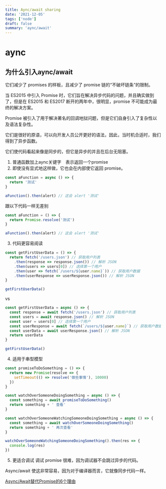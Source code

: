 ```yaml
---
title: Aync/await sharing
date: '2021-12-05'
tags: ['node']
draft: false
summary: 'aync/await'
---
```

# aync

## 为什么引入aync/await

它们减少了 promises 的样板，且减少了 promise 链的“不破坏链条”的限制。

当 ES2015 中引入 Promise 时，它们旨在解决异步代码的问题，并且确实做到了，但是在 ES2015 和 ES2017 断开的两年中，很明显，promise 不可能成为最终的解决方案。

Promise 被引入了用于解决著名的回调地狱问题，但是它们自身引入了复杂性以及语法复杂性。

它们是很好的原语，可以向开发人员公开更好的语法，因此，当时机合适时，我们得到了异步函数。

它们使代码看起来像是同步的，但它是异步的并且在后台无阻塞。

1. 普通函数加上aync关键字　表示返回一个promise
2. 即使没有显式地这样做，它也会在内部使它返回 promise。

```js
const aFunction = async () => {
  return '测试'
}

aFunction().then(alert) // 这会 alert '测试'
```

跟以下代码一样无差别
```js
const aFunction = () => {
  return Promise.resolve('测试')
}

aFunction().then(alert) // 这会 alert '测试'
```
3. 代码更容易阅读
```js
const getFirstUserData = () => {
  return fetch('/users.json') // 获取用户列表
    .then(response => response.json()) // 解析 JSON
    .then(users => users[0]) // 选择第一个用户
    .then(user => fetch(`/users/${user.name}`)) // 获取用户数据
    .then(userResponse => userResponse.json()) // 解析 JSON
}

getFirstUserData()
```
vs

```js
const getFirstUserData = async () => {
  const response = await fetch('/users.json') // 获取用户列表
  const users = await response.json() // 解析 JSON
  const user = users[0] // 选择第一个用户
  const userResponse = await fetch(`/users/${user.name}`) // 获取用户数据
  const userData = await userResponse.json() // 解析 JSON
  return userData
}

getFirstUserData()
```
4. 适用于串型模型

```js
const promiseToDoSomething = () => {
  return new Promise(resolve => {
    setTimeout(() => resolve('做些事情'), 10000)
  })
}

const watchOverSomeoneDoingSomething = async () => {
  const something = await promiseToDoSomething()
  return something + ' 查看'
}

const watchOverSomeoneWatchingSomeoneDoingSomething = async () => {
  const something = await watchOverSomeoneDoingSomething()
  return something + ' 再次查看'
}

watchOverSomeoneWatchingSomeoneDoingSomething().then(res => {
  console.log(res)
})
```
5. 更适合调试
调试 promise 很难，因为调试器不会跳过异步的代码。

Async/await 使这非常容易，因为对于编译器而言，它就像同步代码一样。

[Async/Await替代Promise的6个理由](https://www.cnblogs.com/fundebug/p/6667725.html)